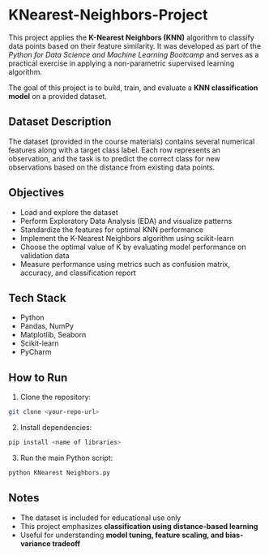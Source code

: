 # KNearest-Neighbors-Project
This project applies the **K-Nearest Neighbors (KNN)** algorithm to classify data points based on their feature similarity.
It was developed as part of the *Python for Data Science and Machine Learning Bootcamp* and serves as a practical exercise in applying a non-parametric supervised learning algorithm.

The goal of this project is to build, train, and evaluate a **KNN classification model** on a provided dataset.

## Dataset Description
The dataset (provided in the course materials) contains several numerical features along with a target class label.
Each row represents an observation, and the task is to predict the correct class for new observations based on the distance from existing data points.

## Objectives
- Load and explore the dataset
- Perform Exploratory Data Analysis (EDA) and visualize patterns
- Standardize the features for optimal KNN performance
- Implement the K-Nearest Neighbors algorithm using scikit-learn
- Choose the optimal value of K by evaluating model performance on validation data
- Measure performance using metrics such as confusion matrix, accuracy, and classification report
  
## Tech Stack
- Python
- Pandas, NumPy
- Matplotlib, Seaborn
- Scikit-learn
- PyCharm

## How to Run
1. Clone the repository:  
```bash
git clone <your-repo-url>
```
2. Install dependencies:
 ```bash
pip install <name of libraries>
```
3. Run the main Python script:
 ```bash
python KNearest Neighbors.py
```

## Notes
- The dataset is included for educational use only
- This project emphasizes **classification using distance-based learning**
- Useful for understanding **model tuning, feature scaling, and bias-variance tradeoff**

